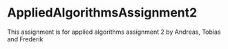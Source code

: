 # AppliedAlgorithmsAssignment2
This assignment is for applied algorithms assignment 2 by Andreas, Tobias and Frederik

